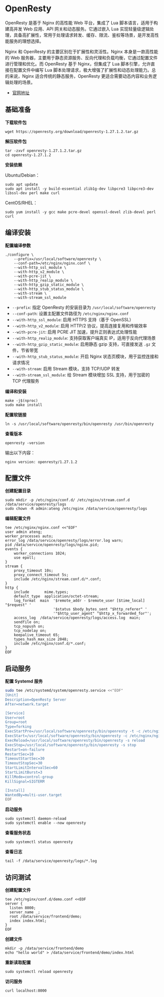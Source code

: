 # OpenResty

OpenResty 是基于 Nginx 的高性能 Web 平台，集成了 Lua 脚本语言，适用于构建高并发 Web 应用、API 网关和动态服务。它通过嵌入 Lua 实现轻量级逻辑处理，具备高扩展性，常用于处理请求转发、缓存、限流、鉴权等场景，是开发高性能服务的理想选择。

Nginx 和 OpenResty 的主要区别在于扩展性和灵活性。Nginx 本身是一款高性能的 Web 服务器，主要用于静态资源服务、反向代理和负载均衡，它通过配置文件进行管理和优化。而 OpenResty 基于 Nginx，但集成了 Lua 脚本引擎，允许直接在配置文件中编写 Lua 脚本处理请求，极大增强了扩展性和动态处理能力。总的来说，Nginx 适合传统的静态服务，OpenResty 更适合需要动态内容和业务逻辑处理的场景。

- [官网地址](https://openresty.org/cn/)



## 基础准备

**下载软件包**

```
wget https://openresty.org/download/openresty-1.27.1.2.tar.gz
```

**解压软件包**

```
tar -zxvf openresty-1.27.1.2.tar.gz
cd openresty-1.27.1.2
```

**安装依赖**

Ubuntu/Debian：

```
sudo apt update
sudo apt install -y build-essential zlib1g-dev libpcre3 libpcre3-dev libssl-dev perl make curl
```

CentOS/RHEL：

```
sudo yum install -y gcc make pcre-devel openssl-devel zlib-devel perl curl
```

## 编译安装

**配置编译参数**

```
./configure \
    --prefix=/usr/local/software/openresty \
    --conf-path=/etc/nginx/nginx.conf \
    --with-http_ssl_module \
    --with-http_v2_module \
    --with-pcre-jit \
    --with-http_realip_module \
    --with-http_gzip_static_module \
    --with-http_stub_status_module \
    --with-stream \
    --with-stream_ssl_module
```

- `--prefix`: 指定 OpenResty 的安装目录为 `/usr/local/software/openresty`
- `--conf-path`: 设置主配置文件路径为 `/etc/nginx/nginx.conf`
- `--with-http_ssl_module`: 启用 HTTPS 支持（基于 OpenSSL）
- `--with-http_v2_module`: 启用 HTTP/2 协议，提高连接复用和传输效率
- `--with-pcre-jit`: 启用 PCRE JIT 加速，提升正则表达式处理性能
- `--with-http_realip_module`: 支持获取客户端真实 IP，适用于反向代理场景
- `--with-http_gzip_static_module`: 启用静态 gzip 支持，可直接发送 `.gz` 文件，节省带宽
- `--with-http_stub_status_module`: 开启 Nginx 状态页模块，用于监控连接和请求情况
- `--with-stream`: 启用 Stream 模块，支持 TCP/UDP 转发
- `--with-stream_ssl_module`: 给 Stream 模块增加 SSL 支持，用于加密的 TCP 代理服务

**编译和安装**

```
make -j$(nproc)
sudo make install
```

**配置软链接**

```
ln -s /usr/local/software/openresty/bin/openresty /usr/bin/openresty
```

**查看版本**

```
openresty -version
```

输出以下内容：

```
nginx version: openresty/1.27.1.2
```

## 配置文件

**创建配置目录**

```
sudo mkdir -p /etc/nginx/conf.d/ /etc/nginx/stream.conf.d /data/service/openresty/logs
sudo chown -R admin:ateng /etc/nginx /data/service/openresty/logs
```

**编辑配置文件**

```
tee /etc/nginx/nginx.conf <<"EOF"
user admin ateng;
worker_processes auto;
error_log /data/service/openresty/logs/error.log warn;
pid /data/service/openresty/logs/nginx.pid;
events {
    worker_connections 1024;
    use epoll;
}
stream {
    proxy_timeout 10s;
    proxy_connect_timeout 5s;
    include /etc/nginx/stream.conf.d/*.conf;
}
http {
    include       mime.types;
    default_type  application/octet-stream;
    log_format  main  '$remote_addr - $remote_user [$time_local] "$request" '
                      '$status $body_bytes_sent "$http_referer" '
                      '"$http_user_agent" "$http_x_forwarded_for"';
    access_log  /data/service/openresty/logs/access.log  main;
    sendfile on;
    tcp_nopush on;
    tcp_nodelay on;
    keepalive_timeout 65;
    types_hash_max_size 2048;
    include /etc/nginx/conf.d/*.conf;
}
EOF
```

## 启动服务

**配置 Systemd 服务**

```bash
sudo tee /etc/systemd/system/openresty.service <<"EOF"
[Unit]
Description=OpenResty Server
After=network.target

[Service]
User=root
Group=root
Type=forking
ExecStartPre=/usr/local/software/openresty/bin/openresty -t -c /etc/nginx/nginx.conf
ExecStart=/usr/local/software/openresty/bin/openresty -c /etc/nginx/nginx.conf
ExecReload=/usr/local/software/openresty/bin/openresty -s reload
ExecStop=/usr/local/software/openresty/bin/openresty -s stop
Restart=on-failure
RestartSec=10
TimeoutStartSec=30
TimeoutStopSec=30
StartLimitIntervalSec=60
StartLimitBurst=3
KillMode=control-group
KillSignal=SIGTERM

[Install]
WantedBy=multi-user.target
EOF
```

**启动服务**

```
sudo systemctl daemon-reload
sudo systemctl enable --now openresty
```

**查看服务状态**

```
sudo systemctl status openresty
```

**查看日志**

```
tail -f /data/service/openresty/logs/*.log
```



## 访问测试

**创建配置文件**

```
tee /etc/nginx/conf.d/demo.conf <<EOF
server {
  listen 8000;
  server_name _;
  root /data/service/frontend/demo;
  index index.html;
}
EOF
```

**创建文件**

```
mkdir -p /data/service/frontend/demo
echo "hello world" > /data/service/frontend/demo/index.html
```

**重新读取配置**

```
sudo systemctl reload openresty
```

**访问服务**

```
curl localhost:8000
```

